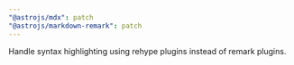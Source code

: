 ```yaml
---
"@astrojs/mdx": patch
"@astrojs/markdown-remark": patch
---
```


Handle syntax highlighting using rehype plugins instead of remark plugins.
